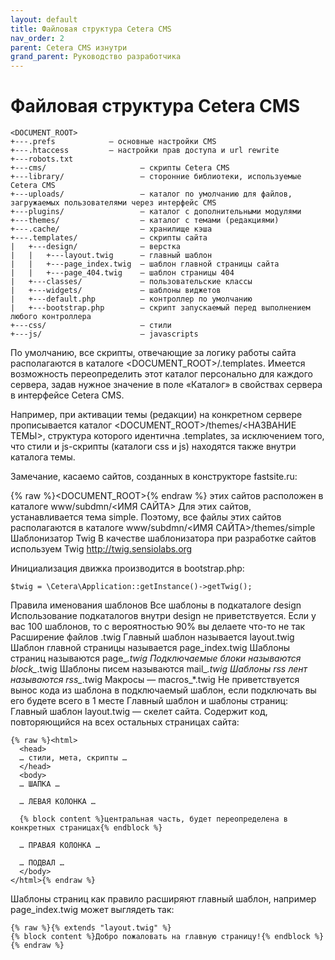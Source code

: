 ```yaml
---
layout: default
title: Файловая структура Cetera CMS
nav_order: 2
parent: Cetera CMS изнутри
grand_parent: Руководство разработчика
---
```


# Файловая структура Cetera CMS
```
<DOCUMENT_ROOT>
+---.prefs            — основные настройки CMS
+---.htaccess         — настройки прав доступа и url rewrite
+---robots.txt    
+---cms/                     — скрипты Cetera CMS
+---library/                 — сторонние библиотеки, используемые Cetera CMS
+---uploads/                 — каталог по умолчанию для файлов, загружаемых пользователями через интерфейс CMS
+---plugins/                 — каталог с дополнительными модулями
+---themes/                  — каталог с темами (редакциями)
+---.cache/                  — хранилище кэша
+---.templates/              — скрипты сайта
|   +---design/              — верстка 
|   |   +---layout.twig      — главный шаблон
|   |   +---page_index.twig  — шаблон главной страницы сайта
|   |   +---page_404.twig    — шаблон страницы 404
|   +---classes/             — пользовательские классы
|   +---widgets/             — шаблоны виджетов
|   +---default.php          — контроллер по умолчанию
|   +---bootstrap.php        — скрипт запускаемый перед выполнением любого контроллера
+---css/                     — стили
+---js/                      — javascripts
```

По умолчанию, все скрипты, отвечающие за логику работы сайта располагаются в каталоге <DOCUMENT_ROOT>/.templates. Имеется возможность переопределить этот каталог персонально для каждого сервера, задав нужное значение в поле «Каталог» в свойствах сервера в интерфейсе Cetera CMS.

Например, при активации темы (редакции) на конкретном сервере прописывается каталог <DOCUMENT_ROOT>/themes/<НАЗВАНИЕ ТЕМЫ>, структура которого идентична .templates, за исключением того, что стили и js-скрипты (каталоги css и js) находятся также внутри каталога темы.

Замечание, касаемо сайтов, созданных в конструкторе fastsite.ru:

{% raw %}<DOCUMENT_ROOT>{% endraw %} этих сайтов расположен в каталоге www/subdmn/<ИМЯ САЙТА>
Для этих сайтов, устанавливается тема simple. Поэтому, все файлы этих сайтов располагаются в каталоге www/subdmn/<ИМЯ САЙТА>/themes/simple
Шаблонизатор Twig
В качестве шаблонизатора при разработке сайтов используем Twig http://twig.sensiolabs.org

Инициализация движка производится в bootstrap.php:

	$twig = \Cetera\Application::getInstance()->getTwig();
 
Правила именования шаблонов
Все шаблоны в подкаталоге design
Использование подкаталогов внутри design не приветствуется. Если у вас 100 шаблонов, то с вероятностью 90% вы делаете что-то не так
Расширение файлов .twig
Главный шаблон называется layout.twig
Шаблон главной страницы называется page_index.twig
Шаблоны страниц называются page_*.twig
Подключаемые блоки называются block_*.twig
Шаблоны писем называются mail_*.twig
Шаблоны rss лент называются rss_*.twig
Макросы — macros_*.twig
Не приветствуется вынос кода из шаблона в подключаемый шаблон, если подключать вы его будете всего в 1 месте
Главный шаблон и шаблоны страниц:
Главный шаблон layout.twig — скелет сайта. Содержит код, повторяющийся на всех остальных страницах сайта:

	{% raw %}<html>
	  <head>
	  … стили, мета, скрипты …
	  </head>
	  <body>
	  … ШАПКА …
	 
	  … ЛЕВАЯ КОЛОНКА …
	 
	  {% block content %}центральная часть, будет переопределена в конкретных страницах{% endblock %}
	 
	  … ПРАВАЯ КОЛОНКА …
	 
	  … ПОДВАЛ …
	  </body>
	</html>{% endraw %}
Шаблоны страниц как правило расширяют главный шаблон, например page_index.twig может выглядеть так:

	{% raw %}{% extends "layout.twig" %}
	{% block content %}Добро пожаловать на главную страницу!{% endblock %}{% endraw %}